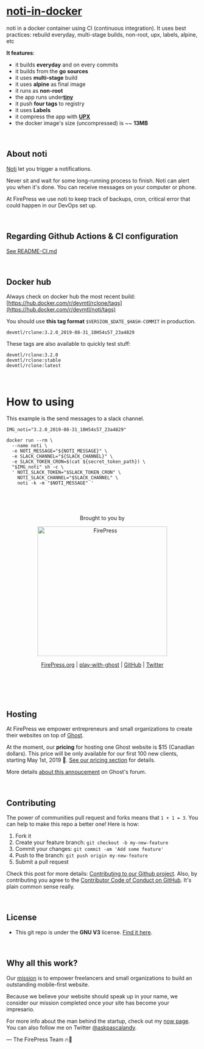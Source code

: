 # [noti-in-docker](https://github.com/firepress-org/noti-in-docker)

noti in a docker container using CI (continuous integration). It uses best practices: rebuild everyday, multi-stage builds, non-root, upx, labels, alpine, etc

**It features**:

- it builds **everyday** and on every commits
- it builds from the **go sources**
- it uses **multi-stage** build
- it uses **alpine** as final image
- it runs as **non-root**
- the app runs under[**tiny**](https://github.com/firepress-org/rclone-in-docker/blob/2090107a0ea3382bee3cd43548c5a1ab79b5e333/Dockerfile#L90)
- it push **four tags** to registry
- it uses **Labels**
- it compress the app with **[UPX](https://github.com/firepress-org/rclone-in-docker/blob/2090107a0ea3382bee3cd43548c5a1ab79b5e333/Dockerfile#L33)**
- the docker image's size (uncompressed) is ~~ **13MB**

<br>

## About noti

[Noti](https://github.com/variadico/noti/) let you trigger a notifications.

Never sit and wait for some long-running process to finish. Noti can alert you when it's done. You can receive messages on your computer or phone.

At FirePress we use noti to keep track of backups, cron, critical error that could happen in our DevOps set up.

<br>

## Regarding Github Actions & CI configuration

[See README-CI.md](./README-CI.md)

<br>

## Docker hub

Always check on docker hub the most recent build:<br>
[https://hub.docker.com/r/devmtl/rclone/tags](https://hub.docker.com/r/devmtl/noti/tags)

You should use **this tag format** `$VERSION_$DATE_$HASH-COMMIT` in production.

```
devmtl/rclone:3.2.0_2019-08-31_10H54s57_23a4829
```

These tags are also available to quickly test stuff:

```
devmtl/rclone:3.2.0
devmtl/rclone:stable
devmtl/rclone:latest
```

<br>


# How to using

This example is the send messages to a slack channel.

```
IMG_noti="3.2.0_2019-08-31_10H54s57_23a4829"

docker run --rm \
  --name noti \
  -e NOTI_MESSAGE="${NOTI_MESSAGE}" \
  -e SLACK_CHANNEL="${SLACK_CHANNEL}" \
  -e SLACK_TOKEN_CRON=$(cat ${secret_token_path}) \
  "$IMG_noti" sh -c \
  ' NOTI_SLACK_TOKEN="$SLACK_TOKEN_CRON" \
    NOTI_SLACK_CHANNEL="$SLACK_CHANNEL" \
    noti -k -m "$NOTI_MESSAGE" '
```    
<br>

&nbsp;

<p align="center">
    Brought to you by
</p>

<p align="center">
  <a href="https://firepress.org/">
    <img src="https://user-images.githubusercontent.com/6694151/50166045-2cc53000-02b4-11e9-8f7f-5332089ec331.jpg" width="340px" alt="FirePress" />
  </a>
</p>

<p align="center">
    <a href="https://firepress.org/">FirePress.org</a> |
    <a href="https://play-with-ghost.com/">play-with-ghost</a> |
    <a href="https://github.com/firepress-org/">GitHub</a> |
    <a href="https://twitter.com/askpascalandy">Twitter</a>
    <br /> <br />
</p>

&nbsp;

<br>

## Hosting

At FirePress we empower entrepreneurs and small organizations to create their websites on top of [Ghost](https://firepress.org/en/faq/#what-is-ghost).

At the moment, our **pricing** for hosting one Ghost website is $15 (Canadian dollars). This price will be only available for our first 100 new clients, starting May 1st, 2019 🙌. [See our pricing section](https://firepress.org/en/pricing/) for details.

More details [about this annoucement](https://forum.ghost.org/t/host-your-ghost-website-on-firepress/7092/1) on Ghost's forum.

<br>

## Contributing

The power of communities pull request and forks means that `1 + 1 = 3`. You can help to make this repo a better one! Here is how:

1. Fork it
2. Create your feature branch: `git checkout -b my-new-feature`
3. Commit your changes: `git commit -am 'Add some feature'`
4. Push to the branch: `git push origin my-new-feature`
5. Submit a pull request

Check this post for more details: [Contributing to our Github project](https://pascalandy.com/blog/contributing-to-our-github-project/). Also, by contributing you agree to the [Contributor Code of Conduct on GitHub](https://pascalandy.com/blog/contributor-code-of-conduct-on-github/). It's plain common sense really.

<br>

## License

- This git repo is under the **GNU V3** license. [Find it here](https://github.com/pascalandy/GNU-GENERAL-PUBLIC-LICENSE/blob/master/LICENSE.md).

<br>

## Why all this work?

Our [mission](https://firepress.org/en/our-mission/) is to empower freelancers and small organizations to build an outstanding mobile-first website.

Because we believe your website should speak up in your name, we consider our mission completed once your site has become your impresario.

For more info about the man behind the startup, check out my [now page](https://pascalandy.com/blog/now/). You can also follow me on Twitter [@askpascalandy](https://twitter.com/askpascalandy).

— The FirePress Team 🔥📰